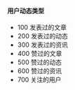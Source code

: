 #### 用户动态类型

- 100 发表过的文章
- 200 发表过的动态
- 300 发表过的资讯
- 400 赞过的文章
- 500 赞过的动态
- 600 赞过的资讯
- 700 关注的用户
